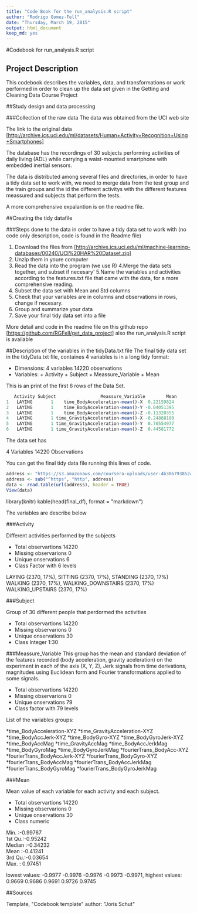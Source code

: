 ```yaml
---
title: "Code Book for the run_analysis.R script"
author: "Rodrigo Gomez-Fell"
date: "Thursday, March 19, 2015"
output: html_document
keep_md: yes
---
```


#Codebook for run_analysis.R script
## Project Description

 This codebook describes the variables, data, and transformations or work performed in order to clean up the data set given in the Getting and Cleaning Data Course Project



##Study design and data processing

###Collection of the raw data
The data was obtained from the UCI web site 

The link to the original data 
[http://archive.ics.uci.edu/ml/datasets/Human+Activity+Recognition+Using+Smartphones]

The database has the recordings of 30 subjects performing activities of daily living (ADL) while carrying a waist-mounted smartphone with embedded inertial sensors.

The data is distributed among several files and directories, in order to have a tidy data set to work with, we need to merge data from the test group and the train groups and the id the different activitys with the different features meassured and subjects that perform the tests.

A more comprehensive expalantion is on the readme file.


##Creating the tidy datafile

###Steps done to the data in order to have a tidy data set to work with (no code only description, code is found in the Readme file)

1. Download the files from [http://archive.ics.uci.edu/ml/machine-learning-databases/00240/UCI%20HAR%20Dataset.zip]
2. Unzip them in youre computer
3. Read the data into the program (we use R)
4.Merge the data sets together, and subset if necesary'
5.Name the variables and activities according to the features.txt file that came with the data, for a more comprehensive reading.
6. Subset the data set with Mean and Std columns
7. Check that your variables are in columns and observations in rows, change if necesary.
7. Group and summarize your data
8. Save your final tidy data set into a file

More detail and code in the readme file on this github repo [https://github.com/RGFell/get_data_project] also the run_analysis.R script is available

##Description of the variables in the tidyData.txt file
The final tidy data set in the tidyData.txt file, containes 4 variables is in a long tidy format:
 - Dimensions: 4 variables  14220 observations
  - Variables:
        + Activity
        + Subject
        + Meassure_Variable
        + Mean
                
 This is an print of the first 6 rows of the Data Set.
 
```R 
   Activity Subject                 Meassure_Variable        Mean
1   LAYING       1    time_BodyAcceleration-mean()-X  0.22159824
2   LAYING       1    time_BodyAcceleration-mean()-Y -0.04051395
3   LAYING       1    time_BodyAcceleration-mean()-Z -0.11320355
4   LAYING       1 time_GravityAcceleration-mean()-X -0.24888180
5   LAYING       1 time_GravityAcceleration-mean()-Y  0.70554977
6   LAYING       1 time_GravityAcceleration-mean()-Z  0.44581772
```
The data set has

4  Variables      14220  Observations


You can get the final tidy data file running this lines of code.

```R
address <- "https://s3.amazonaws.com/coursera-uploads/user-4b3867938524790c458319eb/973499/asst-3/1a71c9c0cd9a11e4b8381b8ddf9f86ee.txt"
address <- sub("^https", "http", address)
data <- read.table(url(address), header = TRUE) 
View(data)
```
library(knitr)
kable(head(final_df), format = "markdown")

The variables are describe below

###Activity 

Different activities performed by the subjects
 
  - Total observartions   14220
  - Missing observarions  0
  - Unique onservations   6
  - Class Factor with 6 levels

LAYING (2370, 17%), SITTING (2370, 17%), STANDING (2370, 17%) 
WALKING (2370, 17%), WALKING_DOWNSTAIRS (2370, 17%) 
WALKING_UPSTAIRS (2370, 17%)

###Subject
 
Group of 30 different people that perdormed the activities
 
  - Total observartions   14220
  - Missing observarions  0
  - Unique onservations   30
  - Class Integer 1:30

###Meassure_Variable
 This group has the mean and standard deviation of the features recorded (body acceleration, gravity aceleration) on the experiment in each of the axis (X, Y, Z), Jerk signals from time derivations, magnitudes using Euclidean form and Fourier transformations applied to some signals.
 
  - Total observartions   14220
  - Missing observarions  0
  - Unique onservations   79
  - Class factor with 79 levels
  
List of the variables groups:

*time_BodyAcceleration-XYZ
*time_GravityAcceleration-XYZ
*time_BodyAccJerk-XYZ
*time_BodyGyro-XYZ
*time_BodyGyroJerk-XYZ
*time_BodyAccMag
*time_GravityAccMag
*time_BodyAccJerkMag
*time_BodyGyroMag
*time_BodyGyroJerkMag
*fourierTrans_BodyAcc-XYZ
*fourierTrans_BodyAccJerk-XYZ
*fourierTrans_BodyGyro-XYZ
*fourierTrans_BodyAccMag
*fourierTrans_BodyAccJerkMag
*fourierTrans_BodyGyroMag
*fourierTrans_BodyGyroJerkMag

###Mean
 
Mean value of each variable for each activity and each subject.
 
  - Total observartions   14220
  - Missing observarions  0
  - Unique onservations   30
  - Class numeric
  
 Min.   :-0.99767  
 1st Qu.:-0.95242  
 Median :-0.34232  
 Mean   :-0.41241  
 3rd Qu.:-0.03654  
 Max.   : 0.97451  


lowest values: -0.9977 -0.9976 -0.9976 -0.9973 -0.9971, 
highest values:  0.9669  0.9686  0.9691  0.9726  0.9745 
  


##Sources

Template, "Codebook template" author: "Joris Schut"



